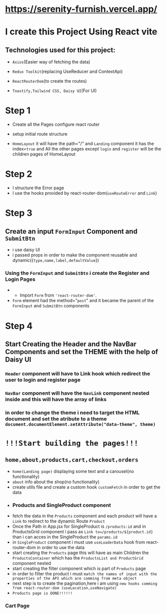 # https://serenity-furnish.vercel.app/


# I create this Project Using React vite

## Technologies used for this project:

- `Axios`(Easier way of fetching the data)

- `Redux Toolkit`(replacing UseReducer and ContextApi)
- `ReactRouterDom`(to create the routes)

- `Toastify,Tailwind CSS, Daisy UI`(For UI)

# Step 1

- Create all the Pages
  configure react router

- setup initial route structure
- `HomeLayout` it will have the path="/" and `Landing` component it has the index=`true` and All the other pages except `login` and `register` will be the children pages of HomeLayout

# Step 2

- I structure the Error page
- I use the hooks provided by react-router-dom(`useRouteError` and `Link`)

# Step 3

## Create an input `FormInput` Component and `SubmitBtn`

- i use daisy UI
- i passed props in order to make the component reusable and dynamic({`type,name,label,defaultValue`})

### Using the `FormInput` and `SubmitBtn` i create the Register and Login Pages

- - Import `Form` from `'react-router-dom'`.
- `Form` element had the method="`post`" and it became the parent of the `FormInput` and `SubmitBtn` components

# Step 4

## Start Creating the Header and the NavBar Components and set the THEME with the help of Daisy UI

### `Header` component will have to Link hook which redirect the user to login and register page

### `NavBar` component will have the `NavLink` component nested inside and this will have the array of links

### in order to change the theme i need to target the HTML document and set the atribute to a theme `document.documentElement.setAttribute("data-theme", theme)`

# `!!!Start building the pages!!!`

## `home,about,products,cart,checkout,orders`

- `home(Landing page)` displaying some text and a carousel(no functionality)
- `about` info about the shop(no functionality)
- create utils file and create a custom hook `customFetch` in order to get the data
- ### Products and SingleProduct component
- fetch the data in the `Products` component and each product will have a `Link` to redirect to the dynamic Route `Product`
- Once the Path in App.jsx for SingleProduct is `/products:id` and in ProductsGrid component i pass as `Link to=/products/${product.id}` than i can acces in the SingleProduct the `params.id`
- in `SingleProduct` component i must use `useLoaderData` hook from react-router-dom in order to use the data
- start creating the `Products` page this will have as main Children the `ProductsContainer` which has the `ProductsList and ProductGrid` component nested
- start creating the filter component which is part of `Products` page
- in order to filter the product i must `match the names of input with the properties of the API which are comming from meta object`
- next step is to create the pagination,here i am using `new hooks comming from react-router-dom (useLocation,useNavigate)`
- `Products page is DONE!!!!!!`

### Cart Page
